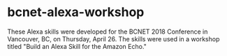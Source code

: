 # bcnet-alexa-workshop
These Alexa skills were developed for the BCNET 2018 Conference in Vancouver, BC, on Thursday, April 26.
The skills were used in a workshop titled "Build an Alexa Skill for the Amazon Echo."
